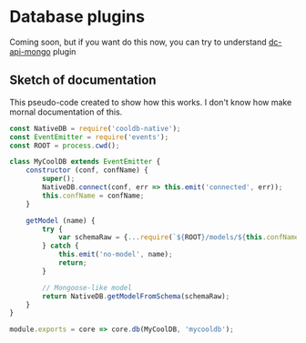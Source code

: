 # Database plugins

Coming soon, but if you want do this now, you can try to understand [dc-api-mongo] plugin

<!-- [dc-api-mysql]: https://github.com/DimaCrafter/dc-api-mysql -->
[dc-api-mongo]: https://github.com/DimaCrafter/dc-api-mongo

## Sketch of documentation

This pseudo-code created to show how this works. I don't know how make mornal documentation of this.

```js
const NativeDB = require('cooldb-native');
const EventEmitter = require('events');
const ROOT = process.cwd();

class MyCoolDB extends EventEmitter {
    constructor (conf, confName) {
        super();
        NativeDB.connect(conf, err => this.emit('connected', err));
        this.confName = confName;
    }

    getModel (name) {
        try {
            var schemaRaw = {...require(`${ROOT}/models/${this.confName}/${name}.js`)};
        } catch {
            this.emit('no-model', name);
            return;
        }

        // Mongoose-like model
        return NativeDB.getModelFromSchema(schemaRaw);
    }
}

module.exports = core => core.db(MyCoolDB, 'mycooldb');
```

